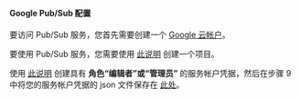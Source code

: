 #### Google Pub/Sub 配置

要访问 Pub/Sub 服务，您首先需要创建一个 [Google 云帐户](https://cloud.google.com/)。

要使用 Pub/Sub 服务，您需要使用 [此说明](https://cloud.google.com/resource-manager/docs/creating-managing-projects) 创建一个项目。

使用 [此说明](https://cloud.google.com/pubsub/docs/quickstart-py-mac#create_service_account_credentials) 创建具有 **角色“编辑者”或“管理员”** 的服务帐户凭据，然后在步骤 9 中将您的服务帐户凭据的 json 文件保存在 [此处](https://cloud.google.com/pubsub/docs/quickstart-py-mac#create_service_account_credentials)。